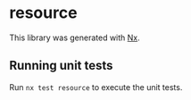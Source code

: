 # resource

This library was generated with [Nx](https://nx.dev).

## Running unit tests

Run `nx test resource` to execute the unit tests.
